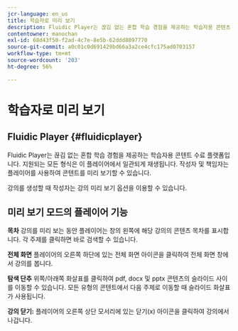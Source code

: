 ```yaml
---
jcr-language: en_us
title: 학습자로 미리 보기
description: Fluidic Player는 끊김 없는 혼합 학습 경험을 제공하는 학습자용 콘텐츠 수료 플랫폼입니다. 지원되는 모든 형식은 이 플레이어에서 일관되게 재생됩니다. 작성자 및 책임자는 플레이어를 사용하여 콘텐트를 미리 보기할 수 있습니다.
contentowner: manochan
exl-id: 68d43f50-f2ad-4c7e-8e5b-62ddd8097770
source-git-commit: a0c01c0d691429bd66a3a2ce4cfc175ad0703157
workflow-type: tm+mt
source-wordcount: '203'
ht-degree: 56%

---
```


# 학습자로 미리 보기

## Fluidic Player {#fluidicplayer}

Fluidic Player는 끊김 없는 혼합 학습 경험을 제공하는 학습자용 콘텐트 수료 플랫폼입니다. 지원되는 모든 형식은 이 플레이어에서 일관되게 재생됩니다. 작성자 및 책임자는 플레이어를 사용하여 콘텐트를 미리 보기할 수 있습니다.

강의를 생성할 때 작성자는 강의 미리 보기 옵션을 이용할 수 있습니다.

## 미리 보기 모드의 플레이어 기능

**목차** 강의를 미리 보는 동안 플레이어는 창의 왼쪽에 해당 강의의 콘텐츠 목차를 표시합니다. 각 주제를 클릭하면 바로 검색할 수 있습니다.

**전체 화면** 플레이어의 오른쪽 하단에 있는 전체 화면 아이콘을 클릭하여 전체 화면 창에서 강의를 봅니다.

**탐색 단추** 위쪽/아래쪽 화살표를 클릭하여 pdf, docx 및 pptx 콘텐츠의 슬라이드 사이를 이동할 수 있습니다. 모든 유형의 콘텐트에서 다음 주제로 이동할 때 슬라이드 화살표가 사용됩니다.

**강의 닫기:** 플레이어의 오른쪽 상단 모서리에 있는 닫기(x) 아이콘을 클릭하여 강의에서 나갑니다.
